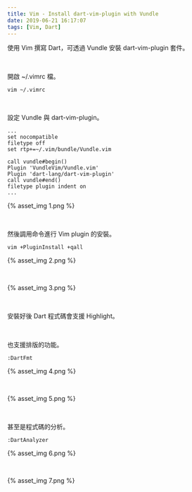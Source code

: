 ```yaml
---
title: Vim - Install dart-vim-plugin with Vundle
date: 2019-06-21 16:17:07
tags: [Vim, Dart]
---
```


使用 Vim 撰寫 Dart，可透過 Vundle 安裝 dart-vim-plugin 套件。  

<!-- More -->

</br>


開啟 ~/.vimrc 檔。  

    vim ~/.vimrc

</br>


設定 Vundle 與 dart-vim-plugin。  

```
...
set nocompatible
filetype off                               
set rtp+=~/.vim/bundle/Vundle.vim

call vundle#begin()
Plugin 'VundleVim/Vundle.vim'
Plugin 'dart-lang/dart-vim-plugin'
call vundle#end()
filetype plugin indent on
...
```

{% asset_img 1.png %}

</br>


然後調用命令進行 Vim plugin 的安裝。  

    vim +PluginInstall +qall

{% asset_img 2.png %}

</br>


{% asset_img 3.png %}

</br>


安裝好後 Dart 程式碼會支援 Highlight。  

</br>


也支援排版的功能。  

    :DartFmt

{% asset_img 4.png %}

</br>


{% asset_img 5.png %}

</br>


甚至是程式碼的分析。  

    :DartAnalyzer

{% asset_img 6.png %}

</br>


{% asset_img 7.png %}
